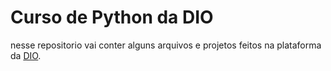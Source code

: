 # Curso de Python da DIO

nesse repositorio vai conter alguns arquivos e projetos feitos na plataforma da [DIO](https://www.dio.me/forgot-password).
